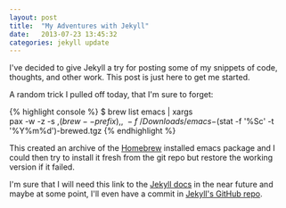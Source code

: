 ```yaml
---
layout: post
title:  "My Adventures with Jekyll"
date:   2013-07-23 13:45:32
categories: jekyll update
---
```


I've decided to give Jekyll a try for posting some of my snippets of code,
thoughts, and other work. This post is just here to get me started.

A random trick I pulled off today, that I'm sure to forget:

{% highlight console %}
$ brew list emacs | xargs \
    pax -w -z -s ,$(brew --prefix),, \
    -f ~/Downloads/emacs-$(stat -f '%Sc' -t '%Y%m%d')-brewed.tgz
{% endhighlight %}

This created an archive of the [Homebrew][homebrew] installed emacs package and
I could then try to install it fresh from the git repo but restore the working
version if it failed.

I'm sure that I will need this link to the [Jekyll docs][jekyll] in the near
future and maybe at some point, I'll even have a commit in [Jekyll's GitHub
repo][jekyll-gh].

[homebrew]:  http://mxcl.github.io/homebrew/
[jekyll-gh]: https://github.com/mojombo/jekyll
[jekyll]:    http://jekyllrb.com
